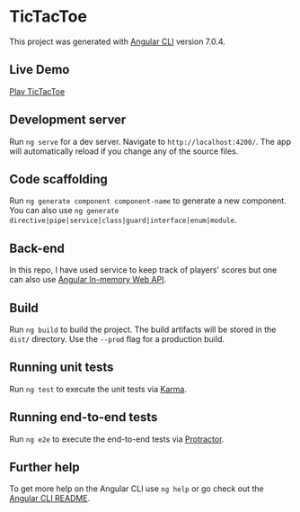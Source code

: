 # TicTacToe

This project was generated with [Angular CLI](https://github.com/angular/angular-cli) version 7.0.4.

## Live Demo
[Play TicTacToe](https://madhav5589.github.io/tic-tac-toe/)

## Development server

Run `ng serve` for a dev server. Navigate to `http://localhost:4200/`. The app will automatically reload if you change any of the source files.

## Code scaffolding

Run `ng generate component component-name` to generate a new component. You can also use `ng generate directive|pipe|service|class|guard|interface|enum|module`.

## Back-end
In this repo, I have used service to keep track of players' scores but one can also use [Angular In-memory Web API](https://www.npmjs.com/package/angular-in-memory-web-api).

## Build

Run `ng build` to build the project. The build artifacts will be stored in the `dist/` directory. Use the `--prod` flag for a production build.

## Running unit tests

Run `ng test` to execute the unit tests via [Karma](https://karma-runner.github.io).

## Running end-to-end tests

Run `ng e2e` to execute the end-to-end tests via [Protractor](http://www.protractortest.org/).

## Further help

To get more help on the Angular CLI use `ng help` or go check out the [Angular CLI README](https://github.com/angular/angular-cli/blob/master/README.md).
